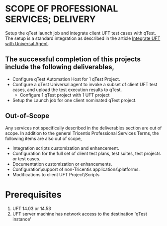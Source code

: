 # SCOPE OF PROFESSIONAL SERVICES; DELIVERY
Setup the qTest launch job and integrate client UFT test cases with qTest. The setup is a standard integration as described in the article [Integrate UFT with Universal Agent](https://documentation.tricentis.com/qtest/od/en/content/launch/automation_host/universal_agent/parsers/integrate_uft_with_universal_agent.htm). 

## The successful completion of this projects include the following deliverables,
- Configure qTest Automation Host for 1 qTest Project.
- Configure a qTest Universal agent to invoke a subset of client UFT test cases, and upload the test execution results to qTest.
  - Configure 1 qTest project with 1 UFT project
- Setup the Launch job for one client nominated qTest project.

## Out-of-Scope
Any services not specifically described in the deliverables section are out of scope. In addition to the general Tricentis Professional Services Terms, the following items are also out of scope,
- Integration scripts customization and enhancement.
- Configuration for the full set of client test plans, test suites, test projects or test cases.
- Documentation customization or enhancements.
- Configuration\support of non-Tricentis applications\platforms.
- Modifications to client UFT Project\Scripts

# Prerequisites
1. UFT 14.03 or 14.53
2. UFT server machine has network access to the destination 'qTest instance'